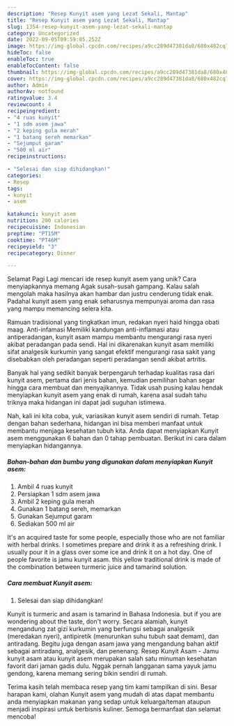 ```yaml
---
description: "Resep Kunyit asem yang Lezat Sekali, Mantap"
title: "Resep Kunyit asem yang Lezat Sekali, Mantap"
slug: 1354-resep-kunyit-asem-yang-lezat-sekali-mantap
category: Uncategorized
date: 2022-09-05T09:59:05.252Z
image: https://img-global.cpcdn.com/recipes/a9cc289d47381da8/680x482cq70/kunyit-asem-foto-resep-utama.jpg
hideToc: false
enableToc: true
enableTocContent: false
thumbnail: https://img-global.cpcdn.com/recipes/a9cc289d47381da8/680x482cq70/kunyit-asem-foto-resep-utama.jpg
cover: https://img-global.cpcdn.com/recipes/a9cc289d47381da8/680x482cq70/kunyit-asem-foto-resep-utama.jpg
author: Admin
authorAv: notfound
ratingvalue: 3.4
reviewcount: 4
recipeingredient:
- "4 ruas kunyit"
- "1 sdm asem jawa"
- "2 keping gula merah"
- "1 batang sereh memarkan"
- "Sejumput garam"
- "500 ml air"
recipeinstructions:

- "Selesai dan siap dihidangkan!"
categories:
- Resep
tags:
- kunyit
- asem

katakunci: kunyit asem 
nutrition: 200 calories
recipecuisine: Indonesian
preptime: "PT15M"
cooktime: "PT46M"
recipeyield: "3"
recipecategory: Dinner

---
```



Selamat Pagi Lagi mencari ide resep kunyit asem yang unik? Cara menyiapkannya memang Agak susah-susah gampang. Kalau salah mengolah maka hasilnya akan hambar dan justru cenderung tidak enak. Padahal kunyit asem yang enak seharusnya mempunyai aroma dan rasa yang mampu memancing selera kita.


Ramuan tradisional yang tingkatkan imun, redakan nyeri haid hingga obati maag. Anti-infamasi Memiliki kandungan anti-inflamasi atau antiperadangan, kunyit asam mampu membantu mengurangi rasa nyeri akibat peradangan pada sendi. Hal ini dikarenakan kunyit asam memiliki sifat analgesik kurkumin yang sangat efektif mengurangi rasa sakit yang disebabkan oleh peradangan seperti peradangan sendi akibat artritis.

Banyak hal yang sedikit banyak berpengaruh terhadap kualitas rasa dari kunyit asem, pertama dari jenis bahan, kemudian pemilihan bahan segar hingga cara membuat dan menyajikannya. Tidak usah pusing kalau hendak menyiapkan kunyit asem yang enak di rumah, karena asal sudah tahu triknya maka hidangan ini dapat jadi suguhan istimewa.


Nah, kali ini kita coba, yuk, variasikan kunyit asem sendiri di rumah. Tetap dengan bahan sederhana, hidangan ini bisa memberi manfaat untuk membantu menjaga kesehatan tubuh kita. Anda dapat menyiapkan Kunyit asem menggunakan 6 bahan dan 0 tahap pembuatan. Berikut ini cara dalam menyiapkan hidangannya.

<!--inarticleads1-->

##### Bahan-bahan dan bumbu yang digunakan dalam menyiapkan Kunyit asem:

1. Ambil 4 ruas kunyit
1. Persiapkan 1 sdm asem jawa
1. Ambil 2 keping gula merah
1. Gunakan 1 batang sereh, memarkan
1. Gunakan Sejumput garam
1. Sediakan 500 ml air


It&#39;s an acquired taste for some people, especially those who are not familiar with herbal drinks. I sometimes prepare and drink it as a refreshing drink. I usually pour it in a glass over some ice and drink it on a hot day. One of people favorite is jamu kunyit asam. this yellow traditional drink is made of the combination between turmeric juice and tamarind solution. 

<!--inarticleads2-->

##### Cara membuat Kunyit asem:


1. Selesai dan siap dihidangkan!

Kunyit is turmeric and asam is tamarind in Bahasa Indonesia. but if you are wondering about the taste, don&#39;t worry. Secara alamiah, kunyit mengandung zat gizi kurkumin yang berfungsi sebagai analgesik (meredakan nyeri), antipiretik (menurunkan suhu tubuh saat demam), dan antiradang. Begitu juga dengan asam jawa yang mengandung bahan aktif sebagai antiradang, analgesik, dan penenang. Resep Kunyit Asam - Jamu kunyit asam atau kunyit asem merupakan salah satu minuman kesehatan favorit dari jaman gadis dulu. Nggak pernah langganan sama yayuk jamu gendong, karena memang sering bikin sendiri di rumah. 

Terima kasih telah membaca resep yang tim kami tampilkan di sini. Besar harapan kami, olahan Kunyit asem yang mudah di atas dapat membantu anda menyiapkan makanan yang sedap untuk keluarga/teman ataupun menjadi inspirasi untuk berbisnis kuliner. Semoga bermanfaat dan selamat mencoba!
